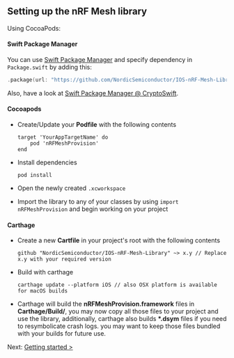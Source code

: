 ## Setting up the nRF Mesh library

Using CocoaPods:

#### Swift Package Manager

You can use [Swift Package Manager](https://swift.org/package-manager/) and specify dependency in `Package.swift` by adding this:

```swift
.package(url: "https://github.com/NordicSemiconductor/IOS-nRF-Mesh-Library", .upToNextMinor(from: "3.1.4"))
```

Also, have a look at [Swift Package Manager @ CryptoSwift](https://github.com/krzyzanowskim/CryptoSwift/blob/master/README.md#swift-package-manager).

#### Cocoapods

- Create/Update your **Podfile** with the following contents

    ```
    target 'YourAppTargetName' do
        pod 'nRFMeshProvision'
    end
    ```

- Install dependencies

    ```
    pod install
    ```

- Open the newly created `.xcworkspace`

- Import the library to any of your classes by using `import nRFMeshProvision` and begin working on your project


#### Carthage

- Create a new **Cartfile** in your project's root with the following contents

    ```
    github "NordicSemiconductor/IOS-nRF-Mesh-Library" ~> x.y // Replace x.y with your required version
    ```

- Build with carthage

    ```
    carthage update --platform iOS // also OSX platform is available for macOS builds
    ```

- Carthage will build the **nRFMeshProvision.framework** files in **Carthage/Build/**, 
you may now copy all those files to your project and use the library, additionally, carthage also builds **\*.dsym** files 
if you need to resymbolicate crash logs. you may want to keep those files bundled with your builds for future use.

Next: [Getting started >](GETTING_STARTED.md)
